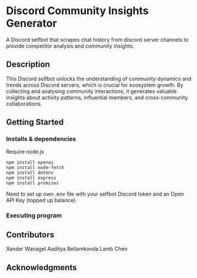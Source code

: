 # Discord Community Insights Generator

A Discord selfbot that scrapes chat history from discord server channels to provide competitor analysis and community insights.  

## Description

This Discord selfbot unlocks the understanding of community dynamics and trends across Discord servers, which is crucial for ecosystem growth. By collecting and analysing community interactions, it generates valuable insights about activity patterns, influential members, and cross-community collaborations. 

## Getting Started

### Installs & dependencies
Require node.js

```npm install openai```    
```npm install node-fetch```           
```npm install dotenv```    
```npm install express```    
```npm install promises```    

Need to set up own .env file with your selfbot Discord token and an Open API Key (topped up balance).  

### Executing program


## Contributors
Xander Wanagel
Aaditya Bellamkonda
Lamb Chen

## Acknowledgments
